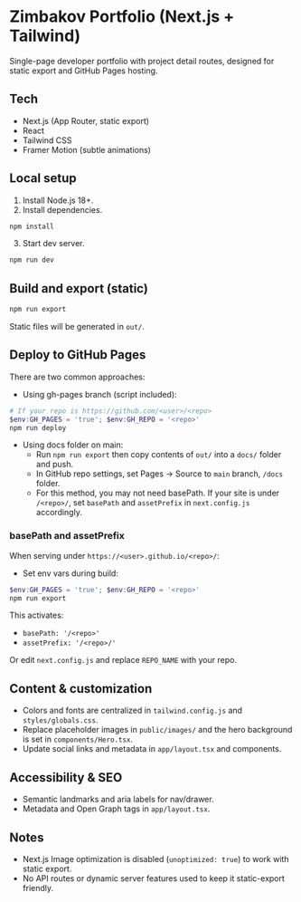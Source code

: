 # Zimbakov Portfolio (Next.js + Tailwind)

Single-page developer portfolio with project detail routes, designed for static export and GitHub Pages hosting.

## Tech

- Next.js (App Router, static export)
- React
- Tailwind CSS
- Framer Motion (subtle animations)

## Local setup

1. Install Node.js 18+.
2. Install dependencies.

```powershell
npm install
```

3. Start dev server.

```powershell
npm run dev
```

## Build and export (static)

```powershell
npm run export
```

Static files will be generated in `out/`.

## Deploy to GitHub Pages

There are two common approaches:

- Using gh-pages branch (script included):

```powershell
# If your repo is https://github.com/<user>/<repo>
$env:GH_PAGES = 'true'; $env:GH_REPO = '<repo>'
npm run deploy
```

- Using docs folder on main:
  - Run `npm run export` then copy contents of `out/` into a `docs/` folder and push.
  - In GitHub repo settings, set Pages → Source to `main` branch, `/docs` folder.
  - For this method, you may not need basePath. If your site is under `/<repo>/`, set `basePath` and `assetPrefix` in `next.config.js` accordingly.

### basePath and assetPrefix

When serving under `https://<user>.github.io/<repo>/`:

- Set env vars during build:

```powershell
$env:GH_PAGES = 'true'; $env:GH_REPO = '<repo>'
npm run export
```

This activates:

- `basePath: '/<repo>'`
- `assetPrefix: '/<repo>/'`

Or edit `next.config.js` and replace `REPO_NAME` with your repo.

## Content & customization

- Colors and fonts are centralized in `tailwind.config.js` and `styles/globals.css`.
- Replace placeholder images in `public/images/` and the hero background is set in `components/Hero.tsx`.
- Update social links and metadata in `app/layout.tsx` and components.

## Accessibility & SEO

- Semantic landmarks and aria labels for nav/drawer.
- Metadata and Open Graph tags in `app/layout.tsx`.

## Notes

- Next.js Image optimization is disabled (`unoptimized: true`) to work with static export.
- No API routes or dynamic server features used to keep it static-export friendly.
